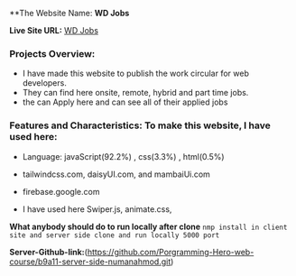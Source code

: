 **The Website Name: **WD Jobs**

**Live Site URL:** [WD Jobs](https://b9a11-client-side-numanahmod.web.app)

### Projects Overview:
* I have made this website to publish the work circular for web developers. 
* They can find here onsite, remote, hybrid and part time jobs. 
* the can Apply here and can see all of their applied jobs

### Features and Characteristics: To make this website, I have used here:



* Language: javaScript(92.2%) , css(3.3%) , html(0.5%)
  
* tailwindcss.com, daisyUI.com, and mambaiUi.com
  
* firebase.google.com
  
* I have used here Swiper.js, animate.css, 


**What anybody should do to run locally after clone** `nmp install in client site and server side clone and run locally 5000 port `

**Server-Github-link:**(https://github.com/Porgramming-Hero-web-course/b9a11-server-side-numanahmod.git)

 